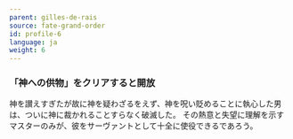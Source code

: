 ```yaml
---
parent: gilles-de-rais
source: fate-grand-order
id: profile-6
language: ja
weight: 6
---
```


### 「神への供物」をクリアすると開放

神を讃えすぎたが故に神を疑わざるをえず、神を呪い貶めることに執心した男は、ついに神に裁かれることすらなく破滅した。
その熱意と失望に理解を示すマスターのみが、彼をサーヴァントとして十全に使役できるであろう。
